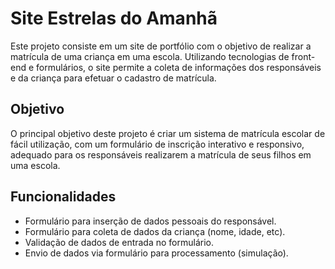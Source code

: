 # Site Estrelas do Amanhã

Este projeto consiste em um site de portfólio com o objetivo de realizar a matrícula de uma criança em uma escola. Utilizando tecnologias de front-end e formulários, o site permite a coleta de informações dos responsáveis e da criança para efetuar o cadastro de matrícula.

## Objetivo

O principal objetivo deste projeto é criar um sistema de matrícula escolar de fácil utilização, com um formulário de inscrição interativo e responsivo, adequado para os responsáveis realizarem a matrícula de seus filhos em uma escola.

## Funcionalidades

- Formulário para inserção de dados pessoais do responsável.
- Formulário para coleta de dados da criança (nome, idade, etc).
- Validação de dados de entrada no formulário.
- Envio de dados via formulário para processamento (simulação).


